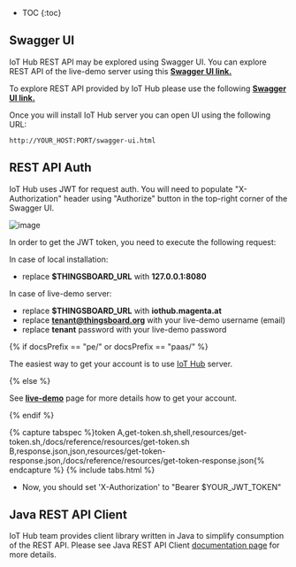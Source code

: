 
* TOC
{:toc}

## Swagger UI

IoT Hub REST API may be explored using Swagger UI.
You can explore REST API of the live-demo server using this **[Swagger UI link.](https://iothub.magenta.at/swagger-ui.html)**

To explore REST API provided by IoT Hub please use the following **[Swagger UI link.](https://thingsboard.cloud/swagger-ui.html)**

Once you will install IoT Hub server you can open UI using the following URL:
    
``` 
http://YOUR_HOST:PORT/swagger-ui.html
```

## REST API Auth

IoT Hub uses JWT for request auth.
You will need to populate "X-Authorization" header using "Authorize" button in the top-right corner of the Swagger UI.

 ![image](/images/reference/swagger-ui.png)

In order to get the JWT token, you need to execute the following request:

In case of local installation:
 
 - replace **$THINGSBOARD_URL** with **127.0.0.1:8080**

In case of live-demo server:
 
 - replace **$THINGSBOARD_URL** with **iothub.magenta.at**
 - replace **tenant@thingsboard.org** with your live-demo username (email)
 - replace **tenant** password with your live-demo password

{% if docsPrefix == "pe/" or docsPrefix == "paas/" %}

The easiest way to get your account is to use [IoT Hub](https://thingsboard.cloud/signup) server.

{% else %}

See **[live-demo](/docs/{{docsPrefix}}user-guide/live-demo/)** page for more details how to get your account.

{% endif %}

{% capture tabspec %}token
A,get-token.sh,shell,resources/get-token.sh,/docs/reference/resources/get-token.sh
B,response.json,json,resources/get-token-response.json,/docs/reference/resources/get-token-response.json{% endcapture %}
{% include tabs.html %}

 - Now, you should set  'X-Authorization' to "Bearer $YOUR_JWT_TOKEN"
 
 
## Java REST API Client

IoT Hub team provides client library written in Java to simplify consumption of the REST API.
Please see Java REST API Client [documentation page](/docs/{{docsPrefix}}reference/rest-client/) for more details.
